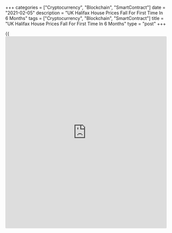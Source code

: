 +++
categories = ["Cryptocurrency", "Blockchain", "SmartContract"]
date = "2021-02-05"
description = "UK Halifax House Prices Fall For First Time In 6 Months"
tags = ["Cryptocurrency", "Blockchain", "SmartContract"]
title = "UK Halifax House Prices Fall For First Time In 6 Months"
type = "post"
+++

{{<iframe id="large-banner" src="https://www.bounty.group/#slide=13.0" width="100%" height="600" scrolling="no" style="border: 0px solid rgb(216, 221, 230); border-radius: 3px;">}}

UK house prices declined for the first time in six months in January,
data released by the Lloyds Bank subsidiary Halifax and IHS Markit
showed on Friday.

House prices fell 0.3 percent on month in January after remaining
unchanged in December. This was the first decline since May and the
biggest fall since April last year. Economists had forecast prices to
climb 0.3 percent.

In three months to January, house prices advanced 1.6 percent from the
preceding three months. On a yearly basis, house price growth slowed to
5.4 percent from 6 percent in three months to December.

There are some early signs that the upturn in the housing market could
be running out of steam, with the annual rate of house price inflation
cooling to its lowest level since August, Russell Galley, managing
director at Halifax, said.

"How far and how deep any slowdown proves to be is a challenge to
predict given the prevailing uncertainty created by the pandemic,"
Galley added.  
  
Structural demand changes, coupled with any further [policy](https://www.fintechee.com/policy/) interventions
by government, could yet sustain underlying market activity for some
time to come, Galley said.

For comments and feedback [contact](https://www.playgroundfx.com/contact/): editorial@rtt[news](https://www.letsplayfx.com/blog/forex-news-website/).com

[Economic News][1]

 **What parts of the world are seeing the best (and worst) economic
performances lately? Click[here][2] to check out our [Econ Scorecard][2]
and find out! See up-to-the-moment [ranking](https://www.playgroundfx.com/blog/crypto-exchange-ranking/)s for the best and worst
performers in [GDP][3], [unemployment rate][4], [inflation][5] and much
more.**

   1. www.rtt[news](https://www.letsplayfx.com/blog/forex-news-website/).com/Content/EconomicNews.aspx
   2. www.rtt[news](https://www.letsplayfx.com/blog/forex-news-website/).com/economic-scorecard/world-rank/PPI/highest-performance.aspx
   3. www.rtt[news](https://www.letsplayfx.com/blog/forex-news-website/).com/economic-scorecard/world-rank/GDP/highest-performance.aspx
   4. www.rtt[news](https://www.letsplayfx.com/blog/forex-news-website/).com/economic-scorecard/world-rank/unemployment-rate/lowest-performance.aspx
   5. www.rtt[news](https://www.letsplayfx.com/blog/forex-news-website/).com/economic-scorecard/world-rank/CPI/highest-performance.aspx